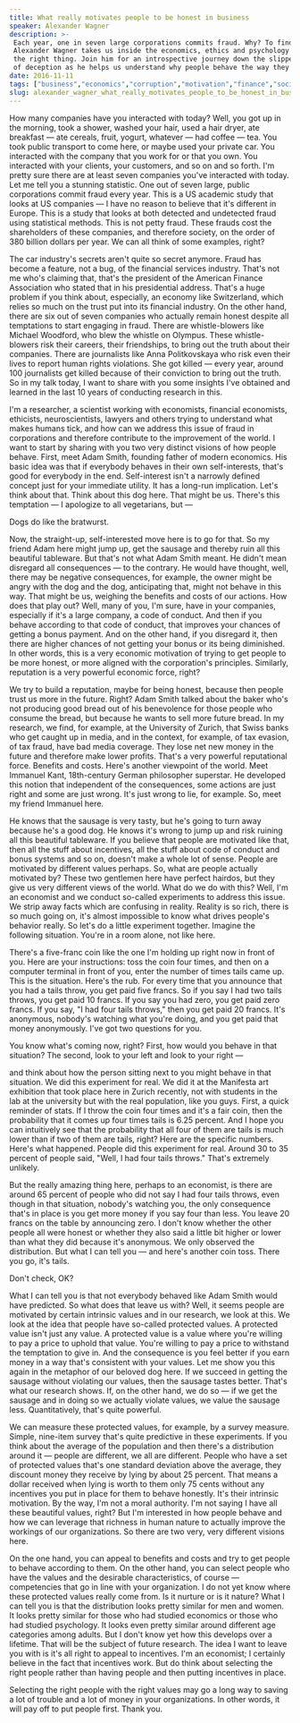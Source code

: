 ```yaml
---
title: What really motivates people to be honest in business
speaker: Alexander Wagner
description: >-
 Each year, one in seven large corporations commits fraud. Why? To find out,
 Alexander Wagner takes us inside the economics, ethics and psychology of doing
 the right thing. Join him for an introspective journey down the slippery slopes
 of deception as he helps us understand why people behave the way they do.
date: 2016-11-11
tags: ["business","economics","corruption","motivation","finance","society","tedx"]
slug: alexander_wagner_what_really_motivates_people_to_be_honest_in_business
---
```


How many companies have you interacted with today? Well, you got up in the morning, took a
shower, washed your hair, used a hair dryer, ate breakfast — ate cereals, fruit, yogurt,
whatever — had coffee — tea. You took public transport to come here, or maybe used your
private car. You interacted with the company that you work for or that you own. You
interacted with your clients, your customers, and so on and so forth. I'm pretty sure
there are at least seven companies you've interacted with today. Let me tell you a stunning
statistic. One out of seven large, public corporations commit fraud every year. This is a
US academic study that looks at US companies — I have no reason to believe that it's
different in Europe. This is a study that looks at both detected and undetected fraud
using statistical methods. This is not petty fraud. These frauds cost the shareholders of
these companies, and therefore society, on the order of 380 billion dollars per year. We
can all think of some examples, right?

The car industry's secrets aren't quite so secret anymore. Fraud has become a feature, not
a bug, of the financial services industry. That's not me who's claiming that, that's the
president of the American Finance Association who stated that in his presidential address.
That's a huge problem if you think about, especially, an economy like Switzerland, which
relies so much on the trust put into its financial industry. On the other hand, there are
six out of seven companies who actually remain honest despite all temptations to start
engaging in fraud. There are whistle-blowers like Michael Woodford, who blew the whistle
on Olympus. These whistle-blowers risk their careers, their friendships, to bring out the
truth about their companies. There are journalists like Anna Politkovskaya who risk even
their lives to report human rights violations. She got killed — every year, around 100
journalists get killed because of their conviction to bring out the truth. So in my talk
today, I want to share with you some insights I've obtained and learned in the last 10
years of conducting research in this.

I'm a researcher, a scientist working with economists, financial economists, ethicists,
neuroscientists, lawyers and others trying to understand what makes humans tick, and how
can we address this issue of fraud in corporations and therefore contribute to the
improvement of the world. I want to start by sharing with you two very distinct visions of
how people behave. First, meet Adam Smith, founding father of modern economics. His basic
idea was that if everybody behaves in their own self-interests, that's good for everybody
in the end. Self-interest isn't a narrowly defined concept just for your immediate
utility. It has a long-run implication. Let's think about that. Think about this dog here.
That might be us. There's this temptation — I apologize to all vegetarians, but
—

Dogs do like the bratwurst.

Now, the straight-up, self-interested move here is to go for that. So my friend Adam here
might jump up, get the sausage and thereby ruin all this beautiful tableware. But that's
not what Adam Smith meant. He didn't mean disregard all consequences — to the contrary. He
would have thought, well, there may be negative consequences, for example, the owner might
be angry with the dog and the dog, anticipating that, might not behave in this way. That
might be us, weighing the benefits and costs of our actions. How does that play out? Well,
many of you, I'm sure, have in your companies, especially if it's a large company, a code
of conduct. And then if you behave according to that code of conduct, that improves your
chances of getting a bonus payment. And on the other hand, if you disregard it, then there
are higher chances of not getting your bonus or its being diminished. In other words, this
is a very economic motivation of trying to get people to be more honest, or more aligned
with the corporation's principles. Similarly, reputation is a very powerful economic force,
right?

We try to build a reputation, maybe for being honest, because then people trust us more in
the future. Right? Adam Smith talked about the baker who's not producing good bread out of
his benevolence for those people who consume the bread, but because he wants to sell more
future bread. In my research, we find, for example, at the University of Zurich, that
Swiss banks who get caught up in media, and in the context, for example, of tax evasion,
of tax fraud, have bad media coverage. They lose net new money in the future and therefore
make lower profits. That's a very powerful reputational force. Benefits and costs. Here's
another viewpoint of the world. Meet Immanuel Kant, 18th-century German philosopher
superstar. He developed this notion that independent of the consequences, some actions are
just right and some are just wrong. It's just wrong to lie, for example. So, meet my
friend Immanuel here.

He knows that the sausage is very tasty, but he's going to turn away because he's a good
dog. He knows it's wrong to jump up and risk ruining all this beautiful tableware. If you
believe that people are motivated like that, then all the stuff about incentives, all the
stuff about code of conduct and bonus systems and so on, doesn't make a whole lot of
sense. People are motivated by different values perhaps. So, what are people actually
motivated by? These two gentlemen here have perfect hairdos, but they give us very
different views of the world. What do we do with this? Well, I'm an economist and we
conduct so-called experiments to address this issue. We strip away facts which are
confusing in reality. Reality is so rich, there is so much going on, it's almost
impossible to know what drives people's behavior really. So let's do a little experiment
together. Imagine the following situation. You're in a room alone, not like
here.

There's a five-franc coin like the one I'm holding up right now in front of you. Here are
your instructions: toss the coin four times, and then on a computer terminal in front of
you, enter the number of times tails came up. This is the situation. Here's the rub. For
every time that you announce that you had a tails throw, you get paid five francs. So if
you say I had two tails throws, you get paid 10 francs. If you say you had zero, you get
paid zero francs. If you say, "I had four tails throws," then you get paid 20 francs. It's
anonymous, nobody's watching what you're doing, and you get paid that money
anonymously. I've got two questions for you.

You know what's coming now, right? First, how would you behave in that situation? The
second, look to your left and look to your right —

and think about how the person sitting next to you might behave in that situation. We did
this experiment for real. We did it at the Manifesta art exhibition that took place here
in Zurich recently, not with students in the lab at the university but with the real
population, like you guys. First, a quick reminder of stats. If I throw the coin four
times and it's a fair coin, then the probability that it comes up four times tails is 6.25
percent. And I hope you can intuitively see that the probability that all four of them are
tails is much lower than if two of them are tails, right? Here are the specific numbers.
Here's what happened. People did this experiment for real. Around 30 to 35 percent of
people said, "Well, I had four tails throws." That's extremely unlikely.

But the really amazing thing here, perhaps to an economist, is there are around 65 percent
of people who did not say I had four tails throws, even though in that situation, nobody's
watching you, the only consequence that's in place is you get more money if you say four
than less. You leave 20 francs on the table by announcing zero. I don't know whether the
other people all were honest or whether they also said a little bit higher or lower than
what they did because it's anonymous. We only observed the distribution. But what I can
tell you — and here's another coin toss. There you go, it's tails.

Don't check, OK?

What I can tell you is that not everybody behaved like Adam Smith would have predicted. So
what does that leave us with? Well, it seems people are motivated by certain intrinsic
values and in our research, we look at this. We look at the idea that people have
so-called protected values. A protected value isn't just any value. A protected value is a
value where you're willing to pay a price to uphold that value. You're willing to pay a
price to withstand the temptation to give in. And the consequence is you feel better if
you earn money in a way that's consistent with your values. Let me show you this again in
the metaphor of our beloved dog here. If we succeed in getting the sausage without
violating our values, then the sausage tastes better. That's what our research shows. If,
on the other hand, we do so — if we get the sausage and in doing so we actually violate
values, we value the sausage less. Quantitatively, that's quite powerful.

We can measure these protected values, for example, by a survey measure. Simple, nine-item
survey that's quite predictive in these experiments. If you think about the average of the
population and then there's a distribution around it — people are different, we all are
different. People who have a set of protected values that's one standard deviation above
the average, they discount money they receive by lying by about 25 percent. That means a
dollar received when lying is worth to them only 75 cents without any incentives you put
in place for them to behave honestly. It's their intrinsic motivation. By the way, I'm not
a moral authority. I'm not saying I have all these beautiful values, right? But I'm
interested in how people behave and how we can leverage that richness in human nature to
actually improve the workings of our organizations. So there are two very, very different
visions here.

On the one hand, you can appeal to benefits and costs and try to get people to behave
according to them. On the other hand, you can select people who have the values and the
desirable characteristics, of course — competencies that go in line with your
organization. I do not yet know where these protected values really come from. Is it
nurture or is it nature? What I can tell you is that the distribution looks pretty similar
for men and women. It looks pretty similar for those who had studied economics or those
who had studied psychology. It looks even pretty similar around different age categories
among adults. But I don't know yet how this develops over a lifetime. That will be the
subject of future research. The idea I want to leave you with is it's all right to appeal
to incentives. I'm an economist; I certainly believe in the fact that incentives work. But
do think about selecting the right people rather than having people and then putting
incentives in place.

Selecting the right people with the right values may go a long way to saving a lot of
trouble and a lot of money in your organizations. In other words, it will pay off to put
people first. Thank you.

<!--
ad_duration=3.33
comment_count=15
event="TEDxZurich"
external_start_time=0
has_talk_citation=1
intro_duration=11.82
is_subtitle_required="False"
is_talk_featured="True"
language="en"
language_swap="False"
native_language="en"
number_of_related_talks=6
number_of_speakers=1
number_of_subtitled_videos=19
number_of_tags=7
number_of_talk_download_languages=19
number_of_talk_more_resources=0
number_of_talk_recommendations=0
number_of_talks_take_actions=2
post_ad_duration=0.83
published_timestamp="2017-09-12 19:53:08"
recording_date="2016-11-11"
speaker_description="Economist"
speaker_is_published=1
speaker_name="Alexander Wagner"
talk_more_resources=[]
talk_name="What really motivates people to be honest in business"
talks_tags=["business","economics","corruption","motivation","finance","society","tedx"]
url_photo_speaker="https://pe.tedcdn.com/images/ted/acb83fafc95b32724e1dae58ca7699d71093131b_254x191.jpg"
url_photo_talk="https://s3.amazonaws.com/talkstar-photos/uploads/92d2f58f-d3ac-4cf8-80d7-d31a313c30bb/AlexanderWagner_2016X-embed.jpg"
url_webpage="https://www.ted.com/talks/alexander_wagner_what_really_motivates_people_to_be_honest_in_business"
video_type_name="TEDx Talk"
-->
